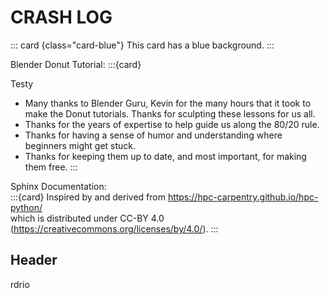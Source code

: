 # CRASH LOG


::: card {class="card-blue"}
This card has a blue background.
:::


Blender Donut Tutorial:
:::{card} 

Testy

- Many thanks to Blender Guru, Kevin for the many hours that it took to make the Donut tutorials. Thanks for sculpting these lessons for us all.  
- Thanks for the years of expertise to help guide us along the 80/20 rule. 
- Thanks for having a sense of humor and understanding where beginners might get stuck.
- Thanks for keeping them up to date, and most important, for making them free.
:::

<p></p>
<p></p>

Sphinx Documentation:  
:::{card} 
Inspired by and derived from https://hpc-carpentry.github.io/hpc-python/  
which is distributed under CC-BY 4.0 (https://creativecommons.org/licenses/by/4.0/).
:::

## Header
rdrio